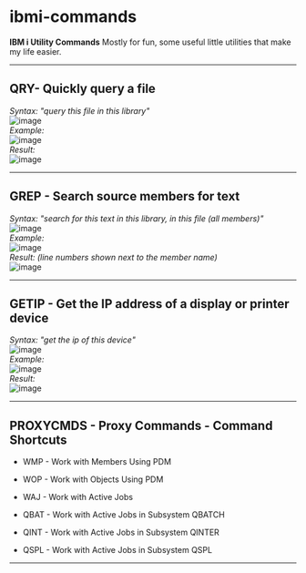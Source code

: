 # ibmi-commands
**IBM i Utility Commands** 
Mostly for fun, some useful little utilities that make my life easier.
***  

## QRY- Quickly query a file  
  *Syntax: "query this file in this library"*   
  ![image](https://github.com/chasetimmons/ibmi-commands/assets/38573434/8a4d79e7-2b7e-4be7-b007-3deeb0dd5441)   
  *Example:*   
  ![image](https://github.com/chasetimmons/ibmi-commands/assets/38573434/7d4ec7dd-82be-42f6-90f5-2333f1d66611)   
  *Result:*   
  ![image](https://github.com/chasetimmons/ibmi-commands/assets/38573434/f13b4628-6550-4c47-8fe3-a0928b8fdd04)
*** 

## GREP - Search source members for text  
  *Syntax: "search for this text in this library, in this file (all members)"*   
  ![image](https://github.com/chasetimmons/ibmi-commands/assets/38573434/39fb7d5d-f3eb-4f11-91ab-1272b295ea52)   
  *Example:*   
  ![image](https://github.com/chasetimmons/ibmi-commands/assets/38573434/a4cab734-e1b1-4728-b581-b9b8a64a417c)   
  *Result: (line numbers shown next to the member name)*   
  ![image](https://github.com/chasetimmons/ibmi-commands/assets/38573434/2e577ed3-b34b-41aa-9f3a-8e9c182393e4)
***  

## GETIP - Get the IP address of a display or printer device   
  *Syntax: "get the ip of this device"*   
  ![image](https://github.com/user-attachments/assets/23c98549-0836-4802-a021-1c4b8d2324a5)   
  *Example:*   
  ![image](https://github.com/user-attachments/assets/8ec532aa-1724-495d-91cf-5bc95794424a)   
  *Result:*   
  ![image](https://github.com/user-attachments/assets/e98d74c0-f9d9-4699-bbdf-c7d0213db562)
***  

## PROXYCMDS - Proxy Commands - Command Shortcuts 
  * WMP - Work with Members Using PDM
  * WOP - Work with Objects Using PDM
  * WAJ - Work with Active Jobs
  
  * QBAT - Work with Active Jobs in Subsystem QBATCH
  * QINT - Work with Active Jobs in Subsystem QINTER
  * QSPL - Work with Active Jobs in Subsystem QSPL
***  
